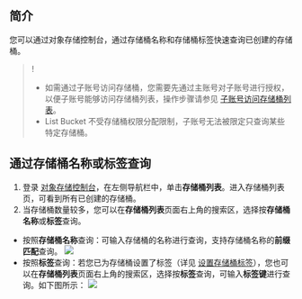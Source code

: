 ## 简介
您可以通过对象存储控制台，通过存储桶名称和存储桶标签快速查询已创建的存储桶。

>!
>- 如需通过子账号访问存储桶，您需要先通过主账号对子账号进行授权，以便子账号能够访问存储桶列表，操作步骤请参见 [子账号访问存储桶列表](https://cloud.tencent.com/document/product/436/17061)。
>- List Bucket 不受存储桶权限分配限制，子账号无法被限定只查询某些特定存储桶。
>

## 通过存储桶名称或标签查询

1. 登录 [对象存储控制台](https://console.cloud.tencent.com/cos5)，在左侧导航栏中，单击**存储桶列表**。进入存储桶列表页，可看到所有已创建的存储桶。
2. 当存储桶数量较多，您可以在**存储桶列表**页面右上角的搜索区，选择按**存储桶名称**或**标签**查询。
 - 按照**存储桶名称**查询：可输入存储桶的名称进行查询，支持存储桶名称的**前缀匹配**查询。
![](https://qcloudimg.tencent-cloud.cn/raw/6457ae49aeea4d89bc4fef65a86432a5.png)
 - 按照**标签**查询：若您已为存储桶设置了标签（详见 [设置存储桶标签](https://cloud.tencent.com/document/product/436/34830)），您也可以在**存储桶列表**页面右上角的搜索区，选择按**标签**查询，可输入**标签键**进行查询。如下图所示：
![](https://qcloudimg.tencent-cloud.cn/raw/6daba28cb5e8d2e2162b64a570d49746.png)


